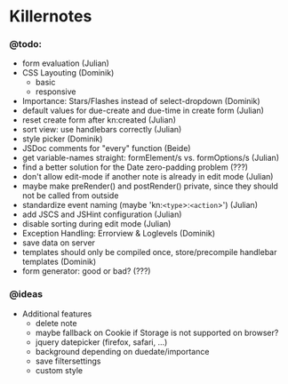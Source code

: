 # Killernotes

### @todo:

  - form evaluation (Julian)
  - CSS Layouting (Dominik)
    - basic
    - responsive
  - Importance: Stars/Flashes instead of select-dropdown (Dominik)
  - default values for due-create and due-time in create form (Julian)
  - reset create form after kn:created (Julian)
  - sort view: use handlebars correctly (Julian)
  - style picker (Dominik)
  - JSDoc comments for "every" function (Beide)
  - get variable-names straight: formElement/s vs. formOptions/s (Julian)
  - find a better solution for the Date zero-padding problem (???)
  - don't allow edit-mode if another note is already in edit mode (Julian)
  - maybe make preRender() and postRender() private, since they should not be called from outside
  - standardize event naming (maybe 'kn:`<type`>:`<action`>') (Julian)
  - add JSCS and JSHint configuration (Julian)
  - disable sorting during edit mode (Julian)
  - Exception Handling: Errorview & Loglevels (Dominik)
  - save data on server
  - templates should only be compiled once,  store/precompile handlebar templates (Dominik)
  - form generator: good or bad? (???)

### @ideas
  - Additional features
    - delete note
    - maybe fallback on Cookie if Storage is not supported on browser?
    - jquery datepicker (firefox, safari, ...)
    - background depending on duedate/importance
    - save filtersettings
    - custom style
